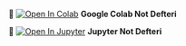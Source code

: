 
📌 [![Open In Colab](https://colab.research.google.com/assets/colab-badge.svg)](https://colab.research.google.com/github/ayyucekizrak/Udemy_DerinOgrenmeyeGiris/Optimizasyon_Algoritmalarinin_Karsilastirilmasi/blob/master/1fUZtr-Wlrh02UqH-HwSCDr5tGd3WrSWv.ipynb) **Google Colab Not Defteri**

📌 [![Open In Jupyter](https://github.com/jupyter/notebook/blob/master/docs/resources/icon_32x32.svg)](https://nbviewer.jupyter.org/github/ayyucekizrak/Udemy_DerinOgrenmeyeGiris/Optimizasyon_Algoritmalarinin_Karsilastirilmasi/blob/master/1fUZtr-Wlrh02UqH-HwSCDr5tGd3WrSWv.ipynb) **Jupyter Not Defteri** 
